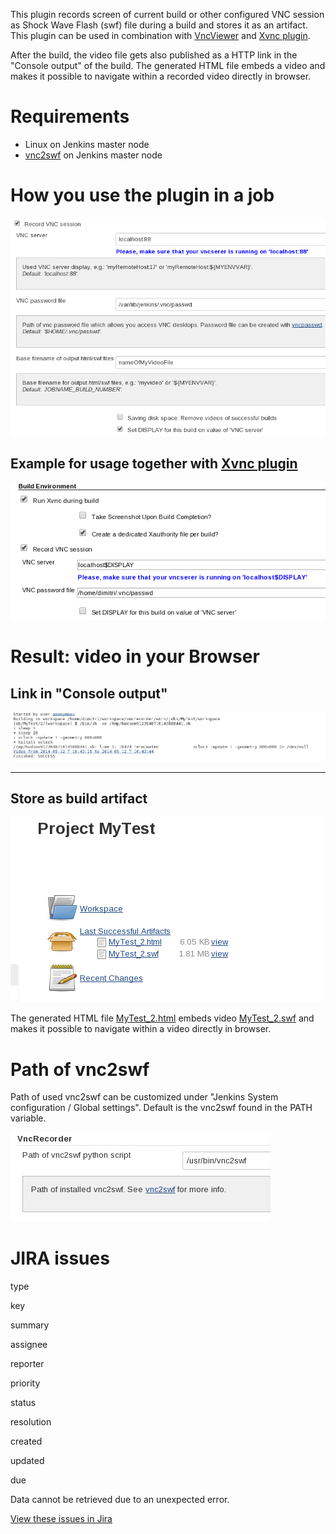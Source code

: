 
This plugin records screen of current build or other configured VNC
session as Shock Wave Flash (swf) file during a build and stores it as
an artifact. This plugin can be used in combination with
[VncViewer](https://wiki.jenkins.io/display/JENKINS/VncViewer+Plugin) and
[Xvnc plugin](https://wiki.jenkins.io/display/JENKINS/Xvnc+Plugin).

After the build, the video file gets also published as a HTTP link in
the "Console output" of the build. The generated HTML file embeds a
video and makes it possible to navigate within a recorded video directly
in browser.

# Requirements

-   Linux on Jenkins master node
-   [vnc2swf](http://rpm.pbone.net/index.php3?stat=3&limit=1&srodzaj=3&dl=80&search=pyvnc2swf) on
    Jenkins master node

# How you use the plugin in a job

![](docs/images/recordVncSession.png)

## Example for usage together with [Xvnc plugin](https://wiki.jenkins.io/display/JENKINS/Xvnc+Plugin)

![](docs/images/Xvnc.png)

# Result: video in your Browser

## Link in "Console output"

![](docs/images/vncrecorder3.png)

------------------------------------------------------------------------

## Store as build artifact

![](docs/images/vncrecorder4.png)

The generated HTML file
[MyTest\_2.html](https://wiki.jenkins.io/download/attachments/74055684/MyTest_2.html?version=1&modificationDate=1410512066000&api=v2) embeds
video
[MyTest\_2.swf](https://wiki.jenkins.io/download/attachments/74055684/MyTest_2.swf?version=1&modificationDate=1410512061000&api=v2) and
makes it possible to navigate within a video directly in browser.

# Path of vnc2swf

Path of used vnc2swf can be customized under "Jenkins System
configuration / Global settings". Default is the vnc2swf found in the
PATH variable.

![](docs/images/globalSettings.png)

# JIRA issues

type

key

summary

assignee

reporter

priority

status

resolution

created

updated

due

Data cannot be retrieved due to an unexpected error.

[View these issues in
Jira](https://issues.jenkins-ci.org/secure/IssueNavigator.jspa?reset=true&jqlQuery=project%20=%20JENKINS%20AND%20status%20in%20%28Open,%20%22In%20Progress%22,%20%20%22Closed%22,%20%22Resolved%22,%20Reopened%29%20AND%20component%20=%20vncrecorder-plugin%20ORDER%20BY%20issuetype%20ASC,%20priority%20DESC,%20key%20ASC&tempMax=1000&src=confmacro)
